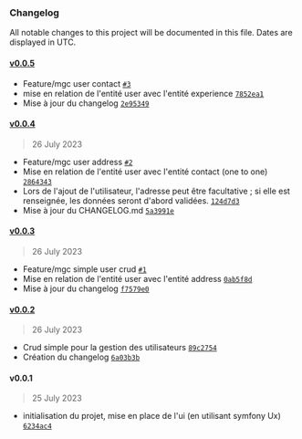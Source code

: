 ### Changelog

All notable changes to this project will be documented in this file. Dates are displayed in UTC.

#### [v0.0.5](https://github.com/DTC-Formation/symfony-relationship-mgcodeur/compare/v0.0.4...v0.0.5)

- Feature/mgc user contact [`#3`](https://github.com/DTC-Formation/symfony-relationship-mgcodeur/pull/3)
- mise en relation de l'entité user avec l'entité experience [`7852ea1`](https://github.com/DTC-Formation/symfony-relationship-mgcodeur/commit/7852ea1b0387a3c1ae992c78e78760a798908923)
- Mise à jour du changelog [`2e95349`](https://github.com/DTC-Formation/symfony-relationship-mgcodeur/commit/2e95349b4447eb0209a9c3e69513d9e8f9a71233)

#### [v0.0.4](https://github.com/DTC-Formation/symfony-relationship-mgcodeur/compare/v0.0.3...v0.0.4)

> 26 July 2023

- Feature/mgc user address [`#2`](https://github.com/DTC-Formation/symfony-relationship-mgcodeur/pull/2)
- Mise en relation de l'entité user avec l'entité contact (one to one) [`2864343`](https://github.com/DTC-Formation/symfony-relationship-mgcodeur/commit/2864343c1f4b2cf0ce833899a8f14b867bee587e)
- Lors de l'ajout de l'utilisateur, l'adresse peut être facultative ; si elle est renseignée, les données seront d'abord validées. [`124d7d3`](https://github.com/DTC-Formation/symfony-relationship-mgcodeur/commit/124d7d30db3f085e5d1ce47bf4bf732c9a942319)
- Mise à jour du CHANGELOG.md [`5a3991e`](https://github.com/DTC-Formation/symfony-relationship-mgcodeur/commit/5a3991ed86fe8333cc8ef636d039c5cd5b7f10ba)

#### [v0.0.3](https://github.com/DTC-Formation/symfony-relationship-mgcodeur/compare/v0.0.2...v0.0.3)

> 26 July 2023

- Feature/mgc simple user crud [`#1`](https://github.com/DTC-Formation/symfony-relationship-mgcodeur/pull/1)
- Mise en relation de l'entité user avec l'entité address [`0ab5f8d`](https://github.com/DTC-Formation/symfony-relationship-mgcodeur/commit/0ab5f8d44d77d8dba56ce4e29305f312082555d6)
- Mise à jour du changelog [`f7579e0`](https://github.com/DTC-Formation/symfony-relationship-mgcodeur/commit/f7579e0a0a64c1ce6025738254dcd798d462f936)

#### [v0.0.2](https://github.com/DTC-Formation/symfony-relationship-mgcodeur/compare/v0.0.1...v0.0.2)

> 26 July 2023

- Crud simple pour la gestion des utilisateurs [`89c2754`](https://github.com/DTC-Formation/symfony-relationship-mgcodeur/commit/89c27542af68ab966db1e98b42e1720ad8a7819a)
- Création du changelog [`6a03b3b`](https://github.com/DTC-Formation/symfony-relationship-mgcodeur/commit/6a03b3b3dcb91bab74b6c372e5fcc1c3fa74e167)

#### v0.0.1

> 25 July 2023

- initialisation du projet, mise en place de l'ui (en utilisant symfony Ux) [`6234ac4`](https://github.com/DTC-Formation/symfony-relationship-mgcodeur/commit/6234ac4e8fa90182f8e25ed9c1647bc1ad13571f)
